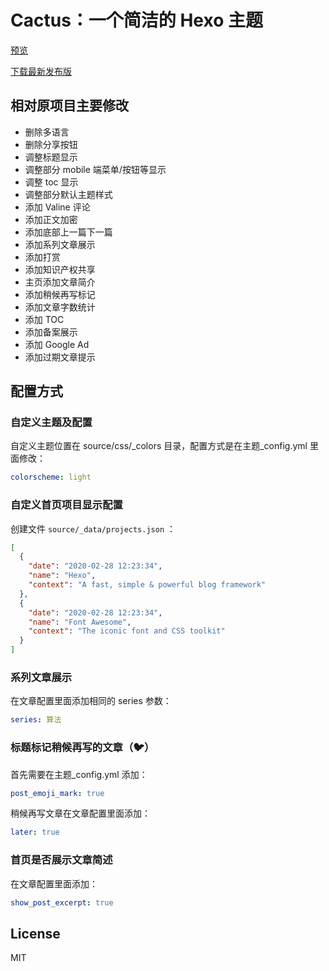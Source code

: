 # Cactus：一个简洁的 Hexo 主题

[预览](https://blog.futurenotfound.top)

[下载最新发布版](https://github.com/liuzhuoming23/hexo-theme-cactus/releases)

## 相对原项目主要修改

- 删除多语言
- 删除分享按钮
- 调整标题显示
- 调整部分 mobile 端菜单/按钮等显示
- 调整 toc 显示
- 调整部分默认主题样式
- 添加 Valine 评论
- 添加正文加密
- 添加底部上一篇下一篇
- 添加系列文章展示
- 添加打赏
- 添加知识产权共享
- 主页添加文章简介
- 添加稍候再写标记
- 添加文章字数统计
- 添加 TOC
- 添加备案展示
- 添加 Google Ad
- 添加过期文章提示

## 配置方式

### 自定义主题及配置

自定义主题位置在 source/css/\_colors 目录，配置方式是在主题\_config.yml 里面修改：

```yml
colorscheme: light
```

### 自定义首页项目显示配置

创建文件 `source/_data/projects.json` ：

```json
[
  {
    "date": "2020-02-28 12:23:34",
    "name": "Hexo",
    "context": "A fast, simple & powerful blog framework"
  },
  {
    "date": "2020-02-28 12:23:34",
    "name": "Font Awesome",
    "context": "The iconic font and CSS toolkit"
  }
]
```

### 系列文章展示

在文章配置里面添加相同的 series 参数：

```yml
series: 算法
```

### 标题标记稍候再写的文章（🐦）

首先需要在主题\_config.yml 添加：

```yml
post_emoji_mark: true
```

稍候再写文章在文章配置里面添加：

```yml
later: true
```

### 首页是否展示文章简述

在文章配置里面添加：

```yml
show_post_excerpt: true
```

## License

MIT
